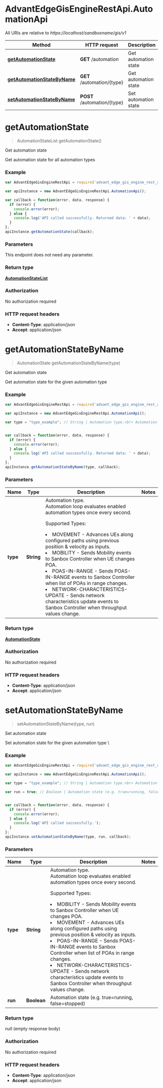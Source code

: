 # AdvantEdgeGisEngineRestApi.AutomationApi

All URIs are relative to *https://localhost/sandboxname/gis/v1*

Method | HTTP request | Description
------------- | ------------- | -------------
[**getAutomationState**](AutomationApi.md#getAutomationState) | **GET** /automation | Get automation state
[**getAutomationStateByName**](AutomationApi.md#getAutomationStateByName) | **GET** /automation/{type} | Get automation state
[**setAutomationStateByName**](AutomationApi.md#setAutomationStateByName) | **POST** /automation/{type} | Set automation state


<a name="getAutomationState"></a>
# **getAutomationState**
> AutomationStateList getAutomationState()

Get automation state

Get automation state for all automation types

### Example
```javascript
var AdvantEdgeGisEngineRestApi = require('advant_edge_gis_engine_rest_api');

var apiInstance = new AdvantEdgeGisEngineRestApi.AutomationApi();

var callback = function(error, data, response) {
  if (error) {
    console.error(error);
  } else {
    console.log('API called successfully. Returned data: ' + data);
  }
};
apiInstance.getAutomationState(callback);
```

### Parameters
This endpoint does not need any parameter.

### Return type

[**AutomationStateList**](AutomationStateList.md)

### Authorization

No authorization required

### HTTP request headers

 - **Content-Type**: application/json
 - **Accept**: application/json

<a name="getAutomationStateByName"></a>
# **getAutomationStateByName**
> AutomationState getAutomationStateByName(type)

Get automation state

Get automation state for the given automation type

### Example
```javascript
var AdvantEdgeGisEngineRestApi = require('advant_edge_gis_engine_rest_api');

var apiInstance = new AdvantEdgeGisEngineRestApi.AutomationApi();

var type = "type_example"; // String | Automation type.<br> Automation loop evaluates enabled automation types once every second.<br> <p>Supported Types: <li>MOVEMENT - Advances UEs along configured paths using previous position & velocity as inputs. <li>MOBILITY - Sends Mobility events to Sanbox Controller when UE changes POA. <li>POAS-IN-RANGE - Sends POAS-IN-RANGE events to Sanbox Controller when list of POAs in range changes. <li>NETWORK-CHARACTERISTICS-UPDATE - Sends network characteristics update events to Sanbox Controller when throughput values change.


var callback = function(error, data, response) {
  if (error) {
    console.error(error);
  } else {
    console.log('API called successfully. Returned data: ' + data);
  }
};
apiInstance.getAutomationStateByName(type, callback);
```

### Parameters

Name | Type | Description  | Notes
------------- | ------------- | ------------- | -------------
 **type** | **String**| Automation type.<br> Automation loop evaluates enabled automation types once every second.<br> <p>Supported Types: <li>MOVEMENT - Advances UEs along configured paths using previous position & velocity as inputs. <li>MOBILITY - Sends Mobility events to Sanbox Controller when UE changes POA. <li>POAS-IN-RANGE - Sends POAS-IN-RANGE events to Sanbox Controller when list of POAs in range changes. <li>NETWORK-CHARACTERISTICS-UPDATE - Sends network characteristics update events to Sanbox Controller when throughput values change. | 

### Return type

[**AutomationState**](AutomationState.md)

### Authorization

No authorization required

### HTTP request headers

 - **Content-Type**: application/json
 - **Accept**: application/json

<a name="setAutomationStateByName"></a>
# **setAutomationStateByName**
> setAutomationStateByName(type, run)

Set automation state

Set automation state for the given automation type \\

### Example
```javascript
var AdvantEdgeGisEngineRestApi = require('advant_edge_gis_engine_rest_api');

var apiInstance = new AdvantEdgeGisEngineRestApi.AutomationApi();

var type = "type_example"; // String | Automation type.<br> Automation loop evaluates enabled automation types once every second.<br> <p>Supported Types: <li>MOBILITY - Sends Mobility events to Sanbox Controller when UE changes POA. <li>MOVEMENT - Advances UEs along configured paths using previous position & velocity as inputs. <li>POAS-IN-RANGE - Sends POAS-IN-RANGE events to Sanbox Controller when list of POAs in range changes. <li>NETWORK-CHARACTERISTICS-UPDATE - Sends network characteristics update events to Sanbox Controller when throughput values change.

var run = true; // Boolean | Automation state (e.g. true=running, false=stopped)


var callback = function(error, data, response) {
  if (error) {
    console.error(error);
  } else {
    console.log('API called successfully.');
  }
};
apiInstance.setAutomationStateByName(type, run, callback);
```

### Parameters

Name | Type | Description  | Notes
------------- | ------------- | ------------- | -------------
 **type** | **String**| Automation type.<br> Automation loop evaluates enabled automation types once every second.<br> <p>Supported Types: <li>MOBILITY - Sends Mobility events to Sanbox Controller when UE changes POA. <li>MOVEMENT - Advances UEs along configured paths using previous position & velocity as inputs. <li>POAS-IN-RANGE - Sends POAS-IN-RANGE events to Sanbox Controller when list of POAs in range changes. <li>NETWORK-CHARACTERISTICS-UPDATE - Sends network characteristics update events to Sanbox Controller when throughput values change. | 
 **run** | **Boolean**| Automation state (e.g. true=running, false=stopped) | 

### Return type

null (empty response body)

### Authorization

No authorization required

### HTTP request headers

 - **Content-Type**: application/json
 - **Accept**: application/json

